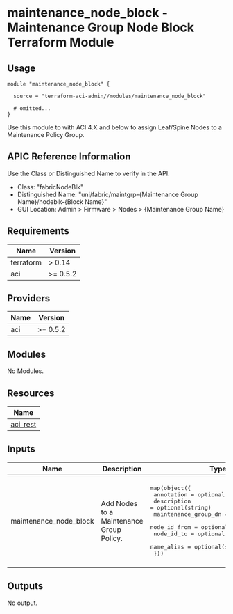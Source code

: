 # maintenance_node_block - Maintenance Group Node Block Terraform Module

## Usage

```hcl
module "maintenance_node_block" {

  source = "terraform-aci-admin//modules/maintenance_node_block"

  # omitted...
}
```

Use this module to with ACI 4.X and below to assign Leaf/Spine Nodes to a Maintenance Policy Group.

## APIC Reference Information

Use the Class or Distinguished Name to verify in the API.

* Class: "fabricNodeBlk"
* Distinguished Name: "uni/fabric/maintgrp-{Maintenance Group Name}/nodeblk-{Block Name}"
* GUI Location: Admin > Firmware > Nodes > {Maintenance Group Name}

<!-- BEGINNING OF PRE-COMMIT-TERRAFORM DOCS HOOK -->
## Requirements

| Name | Version |
|------|---------|
| terraform | > 0.14 |
| aci | >= 0.5.2 |

## Providers

| Name | Version |
|------|---------|
| aci | >= 0.5.2 |

## Modules

No Modules.

## Resources

| Name |
|------|
| [aci_rest](https://registry.terraform.io/providers/ciscodevnet/aci/0.5.2/docs/resources/rest) |

## Inputs

| Name | Description | Type | Default | Required |
|------|-------------|------|---------|:--------:|
| maintenance\_node\_block | Add Nodes to a Maintenance Group Policy. | <pre>map(object({<br>    annotation           = optional(string)<br>    description          = optional(string)<br>    maintenance_group_dn = optional(string)<br>    node_id_from         = optional(number)<br>    node_id_to           = optional(number)<br>    name_alias           = optional(string)<br>  }))</pre> | <pre>{<br>  "default": {<br>    "annotation": "",<br>    "description": "",<br>    "maintenance_group_dn": "",<br>    "name_alias": "",<br>    "node_id_from": 201,<br>    "node_id_to": 201<br>  }<br>}</pre> | no |

## Outputs

No output.
<!-- END OF PRE-COMMIT-TERRAFORM DOCS HOOK -->
